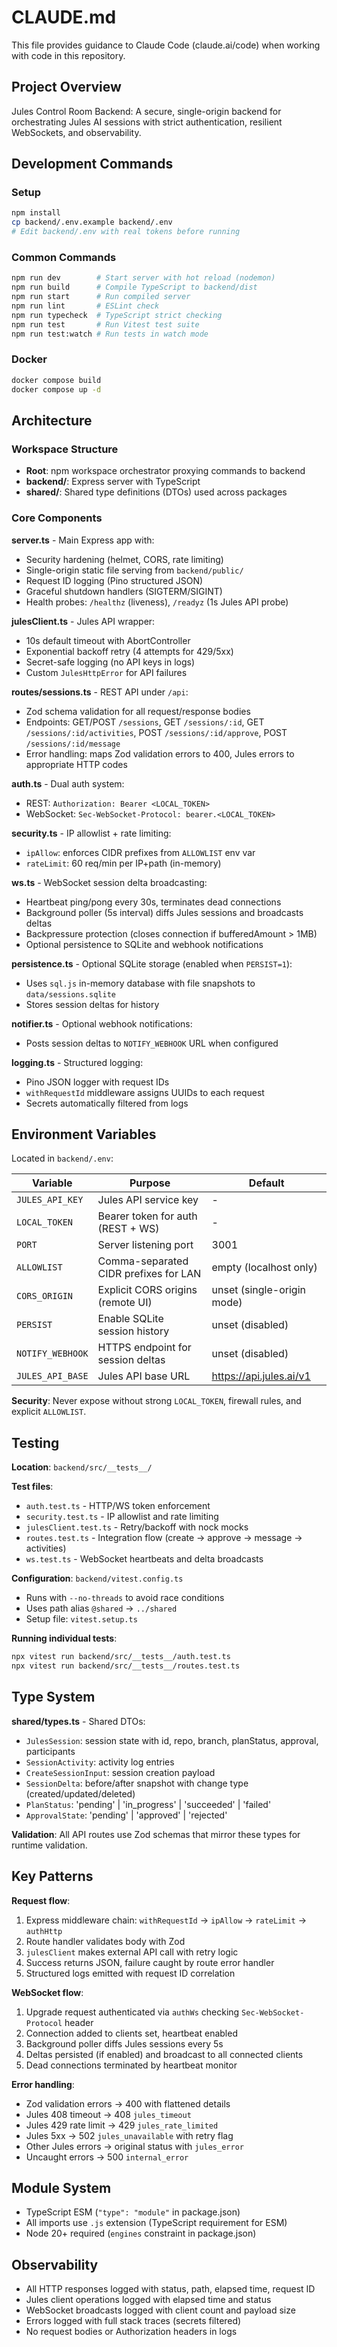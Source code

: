 # CLAUDE.md

This file provides guidance to Claude Code (claude.ai/code) when working with code in this repository.

## Project Overview

Jules Control Room Backend: A secure, single-origin backend for orchestrating Jules AI sessions with strict authentication, resilient WebSockets, and observability.

## Development Commands

### Setup
```bash
npm install
cp backend/.env.example backend/.env
# Edit backend/.env with real tokens before running
```

### Common Commands
```bash
npm run dev        # Start server with hot reload (nodemon)
npm run build      # Compile TypeScript to backend/dist
npm run start      # Run compiled server
npm run lint       # ESLint check
npm run typecheck  # TypeScript strict checking
npm run test       # Run Vitest test suite
npm run test:watch # Run tests in watch mode
```

### Docker
```bash
docker compose build
docker compose up -d
```

## Architecture

### Workspace Structure
- **Root**: npm workspace orchestrator proxying commands to backend
- **backend/**: Express server with TypeScript
- **shared/**: Shared type definitions (DTOs) used across packages

### Core Components

**server.ts** - Main Express app with:
- Security hardening (helmet, CORS, rate limiting)
- Single-origin static file serving from `backend/public/`
- Request ID logging (Pino structured JSON)
- Graceful shutdown handlers (SIGTERM/SIGINT)
- Health probes: `/healthz` (liveness), `/readyz` (1s Jules API probe)

**julesClient.ts** - Jules API wrapper:
- 10s default timeout with AbortController
- Exponential backoff retry (4 attempts for 429/5xx)
- Secret-safe logging (no API keys in logs)
- Custom `JulesHttpError` for API failures

**routes/sessions.ts** - REST API under `/api`:
- Zod schema validation for all request/response bodies
- Endpoints: GET/POST `/sessions`, GET `/sessions/:id`, GET `/sessions/:id/activities`, POST `/sessions/:id/approve`, POST `/sessions/:id/message`
- Error handling: maps Zod validation errors to 400, Jules errors to appropriate HTTP codes

**auth.ts** - Dual auth system:
- REST: `Authorization: Bearer <LOCAL_TOKEN>`
- WebSocket: `Sec-WebSocket-Protocol: bearer.<LOCAL_TOKEN>`

**security.ts** - IP allowlist + rate limiting:
- `ipAllow`: enforces CIDR prefixes from `ALLOWLIST` env var
- `rateLimit`: 60 req/min per IP+path (in-memory)

**ws.ts** - WebSocket session delta broadcasting:
- Heartbeat ping/pong every 30s, terminates dead connections
- Background poller (5s interval) diffs Jules sessions and broadcasts deltas
- Backpressure protection (closes connection if bufferedAmount > 1MB)
- Optional persistence to SQLite and webhook notifications

**persistence.ts** - Optional SQLite storage (enabled when `PERSIST=1`):
- Uses `sql.js` in-memory database with file snapshots to `data/sessions.sqlite`
- Stores session deltas for history

**notifier.ts** - Optional webhook notifications:
- Posts session deltas to `NOTIFY_WEBHOOK` URL when configured

**logging.ts** - Structured logging:
- Pino JSON logger with request IDs
- `withRequestId` middleware assigns UUIDs to each request
- Secrets automatically filtered from logs

## Environment Variables

Located in `backend/.env`:

| Variable | Purpose | Default |
|----------|---------|---------|
| `JULES_API_KEY` | Jules API service key | - |
| `LOCAL_TOKEN` | Bearer token for auth (REST + WS) | - |
| `PORT` | Server listening port | 3001 |
| `ALLOWLIST` | Comma-separated CIDR prefixes for LAN | empty (localhost only) |
| `CORS_ORIGIN` | Explicit CORS origins (remote UI) | unset (single-origin mode) |
| `PERSIST` | Enable SQLite session history | unset (disabled) |
| `NOTIFY_WEBHOOK` | HTTPS endpoint for session deltas | unset (disabled) |
| `JULES_API_BASE` | Jules API base URL | https://api.jules.ai/v1 |

**Security**: Never expose without strong `LOCAL_TOKEN`, firewall rules, and explicit `ALLOWLIST`.

## Testing

**Location**: `backend/src/__tests__/`

**Test files**:
- `auth.test.ts` - HTTP/WS token enforcement
- `security.test.ts` - IP allowlist and rate limiting
- `julesClient.test.ts` - Retry/backoff with nock mocks
- `routes.test.ts` - Integration flow (create → approve → message → activities)
- `ws.test.ts` - WebSocket heartbeats and delta broadcasts

**Configuration**: `backend/vitest.config.ts`
- Runs with `--no-threads` to avoid race conditions
- Uses path alias `@shared` → `../shared`
- Setup file: `vitest.setup.ts`

**Running individual tests**:
```bash
npx vitest run backend/src/__tests__/auth.test.ts
npx vitest run backend/src/__tests__/routes.test.ts
```

## Type System

**shared/types.ts** - Shared DTOs:
- `JulesSession`: session state with id, repo, branch, planStatus, approval, participants
- `SessionActivity`: activity log entries
- `CreateSessionInput`: session creation payload
- `SessionDelta`: before/after snapshot with change type (created/updated/deleted)
- `PlanStatus`: 'pending' | 'in_progress' | 'succeeded' | 'failed'
- `ApprovalState`: 'pending' | 'approved' | 'rejected'

**Validation**: All API routes use Zod schemas that mirror these types for runtime validation.

## Key Patterns

**Request flow**:
1. Express middleware chain: `withRequestId` → `ipAllow` → `rateLimit` → `authHttp`
2. Route handler validates body with Zod
3. `julesClient` makes external API call with retry logic
4. Success returns JSON, failure caught by route error handler
5. Structured logs emitted with request ID correlation

**WebSocket flow**:
1. Upgrade request authenticated via `authWs` checking `Sec-WebSocket-Protocol` header
2. Connection added to clients set, heartbeat enabled
3. Background poller diffs Jules sessions every 5s
4. Deltas persisted (if enabled) and broadcast to all connected clients
5. Dead connections terminated by heartbeat monitor

**Error handling**:
- Zod validation errors → 400 with flattened details
- Jules 408 timeout → 408 `jules_timeout`
- Jules 429 rate limit → 429 `jules_rate_limited`
- Jules 5xx → 502 `jules_unavailable` with retry flag
- Other Jules errors → original status with `jules_error`
- Uncaught errors → 500 `internal_error`

## Module System

- TypeScript ESM (`"type": "module"` in package.json)
- All imports use `.js` extension (TypeScript requirement for ESM)
- Node 20+ required (`engines` constraint in package.json)

## Observability

- All HTTP responses logged with status, path, elapsed time, request ID
- Jules client operations logged with elapsed time and status
- WebSocket broadcasts logged with client count and payload size
- Errors logged with full stack traces (secrets filtered)
- No request bodies or Authorization headers in logs
